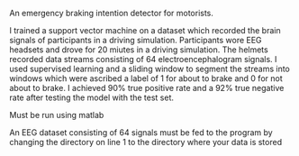 An emergency braking intention detector for motorists.

I trained a support vector machine on a dataset which recorded the brain signals of participants in a driving simulation. Participants wore EEG headsets and drove for 20 miutes in a driving simulation. The helmets recorded data streams consisting of 64 electroencephalogram signals. I used supervised learning and a sliding window to segment the streams into windows which were ascribed a label of 1 for about to brake and 0 for not about to brake. I achieved 90% true positive rate and a 92% true negative rate after testing the model with the test set. 

Must be run using matlab

An EEG dataset consisting of 64 signals must be fed to the program by changing the directory on line 1 to the directory where your data is stored
